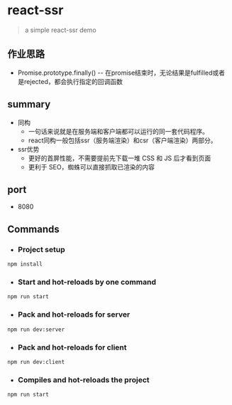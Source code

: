# react-ssr
> a simple react-ssr demo

## 作业思路
- Promise.prototype.finally() -- 在promise结束时，无论结果是fulfilled或者是rejected，都会执行指定的回调函数

## summary
- 同构
    - 一句话来说就是在服务端和客户端都可以运行的同一套代码程序。
    - react同构一般包括ssr（服务端渲染）和csr（客户端渲染）两部分。
- ssr优势
    - 更好的首屏性能，不需要提前先下载一堆 CSS 和 JS 后才看到页面
    - 更利于 SEO，蜘蛛可以直接抓取已渲染的内容

## port
- 8080
## Commands
- ### Project setup
```
npm install
```
- ### Start and hot-reloads by one command
```
npm run start
```
- ### Pack and hot-reloads for server
```
npm run dev:server
```
- ### Pack and hot-reloads for client
```
npm run dev:client
```
- ### Compiles and hot-reloads the project
```
npm run start
```
